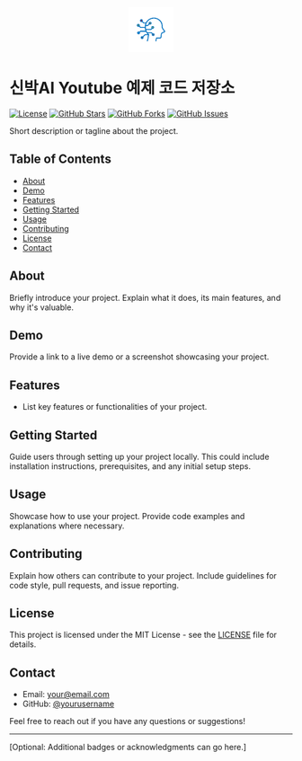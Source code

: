 <br />
<div align="center">
  <a href="https://github.com/phdshinai/ANN_DL101">
    <img src="images/logo.png" alt="Logo" width="80" height="80">
  </a>
</div>

# 신박AI Youtube 예제 코드 저장소

[![License](https://img.shields.io/badge/license-MIT-blue.svg)](LICENSE)
[![GitHub Stars](https://img.shields.io/github/stars/phdshinai/ANN_DL101.svg)](https://github.com/phdshinai/ANN_DL101/stargazers)
[![GitHub Forks](https://img.shields.io/github/forks/phdshinai/ANN_DL101.svg)](https://github.com/phdshinai/ANN_DL101/network/members)
[![GitHub Issues](https://img.shields.io/github/issues/phdshinai/ANN_DL101.svg)](https://github.com/phdshinai/ANN_DL101/issues)

Short description or tagline about the project.

## Table of Contents

- [About](#about)
- [Demo](#demo)
- [Features](#features)
- [Getting Started](#getting-started)
- [Usage](#usage)
- [Contributing](#contributing)
- [License](#license)
- [Contact](#contact)

## About

Briefly introduce your project. Explain what it does, its main features, and why it's valuable.

## Demo

Provide a link to a live demo or a screenshot showcasing your project.

## Features

- List key features or functionalities of your project.

## Getting Started

Guide users through setting up your project locally. This could include installation instructions, prerequisites, and any initial setup steps.

## Usage

Showcase how to use your project. Provide code examples and explanations where necessary.

## Contributing

Explain how others can contribute to your project. Include guidelines for code style, pull requests, and issue reporting.

## License

This project is licensed under the MIT License - see the [LICENSE](LICENSE) file for details.

## Contact

- Email: [your@email.com](mailto:your@email.com)
- GitHub: [@yourusername](https://github.com/yourusername)

Feel free to reach out if you have any questions or suggestions!

---

[Optional: Additional badges or acknowledgments can go here.]
